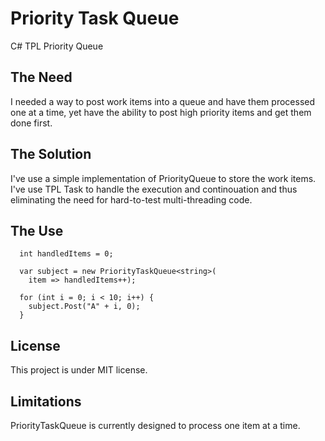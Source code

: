 Priority Task Queue
===================

C# TPL Priority Queue

## The Need
I needed a way to post work items into a queue and have them processed one at a time, yet have the ability to post high priority items and get them done first.

## The Solution
I've use a simple implementation of PriorityQueue to store the work items.  
I've use TPL Task to handle the execution and continouation and thus eliminating the need for hard-to-test multi-threading code.

## The Use
      int handledItems = 0;
      
      var subject = new PriorityTaskQueue<string>(
        item => handledItems++);

      for (int i = 0; i < 10; i++) {
        subject.Post("A" + i, 0);
      }

## License
This project is under MIT license.

## Limitations
PriorityTaskQueue is currently designed to process one item at a time.
